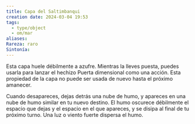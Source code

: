 ```yaml
---
title: Capa del Saltimbanqui
creation date: 2024-03-04 19:53
tags:
  - type/object
  - om/mar
aliases: 
Rareza: raro
Sintonía:
---
```

Esta capa huele débilmente a azufre. Mientras la lleves puesta, puedes usarla para lanzar el hechizo Puerta dimensional como una acción. Esta propiedad de la capa no puede ser usada de nuevo hasta el próximo amanecer.

Cuando desapareces, dejas detrás una nube de humo, y apareces en una nube de humo similar en tu nuevo destino. El humo oscurece débilmente el espacio que dejas y el espacio en el que apareces, y se disipa al final de tu próximo turno. Una luz o viento fuerte dispersa el humo.